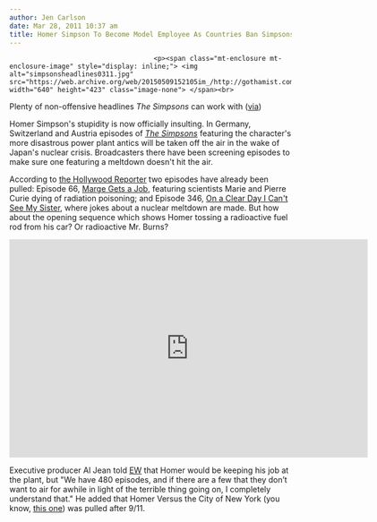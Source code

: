 ```yaml
---
author: Jen Carlson
date: Mar 28, 2011 10:37 am
title: Homer Simpson To Become Model Employee As Countries Ban Simpsons Nuclear Meltdown Episodes
---
```


	
										<p><span class="mt-enclosure mt-enclosure-image" style="display: inline;"> <img alt="simpsonsheadlines0311.jpg" src="https://web.archive.org/web/20150509152105im_/http://gothamist.com/attachments/arts_jen/simpsonsheadlines0311.jpg" width="640" height="423" class="image-none"> </span><br>
<span class="photo_caption">Plenty of non-offensive headlines <em>The Simpsons</em> can work with (<a href="https://web.archive.org/web/20150509152105/http://www.funnyordie.com/slideshows/c6258485b4/the-best-simpsons-headlines">via</a>)</span></p>

<p>Homer Simpson&apos;s stupidity is now officially insulting. In Germany, Switzerland and Austria episodes of <a href="https://web.archive.org/web/20150509152105/http://gothamist.com/tags/thesimpsons"><em>The Simpsons</em></a> featuring the character&apos;s more disastrous power plant antics will be taken off the air in the wake of Japan&apos;s nuclear crisis. Broadcasters there have been screening episodes to make sure one featuring a meltdown doesn&apos;t hit the air.</p>

<p>According to <a href="https://web.archive.org/web/20150509152105/http://www.hollywoodreporter.com/news/simpsons-nuclear-jokes-edited-germany-171415">the Hollywood Reporter</a> two episodes have already been pulled: Episode 66, <a href="https://web.archive.org/web/20150509152105/http://en.wikipedia.org/wiki/Marge_Gets_a_Job">Marge Gets a Job</a>, featuring scientists Marie and Pierre Curie dying of radiation poisoning; and Episode 346, <a href="https://web.archive.org/web/20150509152105/http://en.wikipedia.org/wiki/On_a_Clear_Day_I_Can&apos;t_See_My_Sister">On a Clear Day I Can&apos;t See My Sister</a>, where jokes about a nuclear meltdown are made. But how about the opening sequence which shows Homer tossing a radioactive fuel rod from his car? Or radioactive Mr. Burns?</p>

<p><iframe title="YouTube video player" width="640" height="390" src="https://web.archive.org/web/20150509152105if_/http://www.youtube.com/embed/GbiEx-BVKKo" frameborder="0" allowfullscreen></iframe></p>

<p>Executive producer Al Jean told <a href="https://web.archive.org/web/20150509152105/http://insidetv.ew.com/2011/03/27/simpsons-al-jean-nuclear-japan/">EW</a> that Homer would be keeping his job at the plant, but &quot;We have 480 episodes, and if there are a few that they don&#x2019;t want to air for awhile in light of the terrible thing going on, I completely understand that.&quot; He added that Homer Versus the City of New York (you know, <a href="https://web.archive.org/web/20150509152105/http://gothamist.com/2010/11/10/the_simpsons_predicted_911_accordin.php">this one</a>) was pulled after 9/11.</p>					
										
									
				